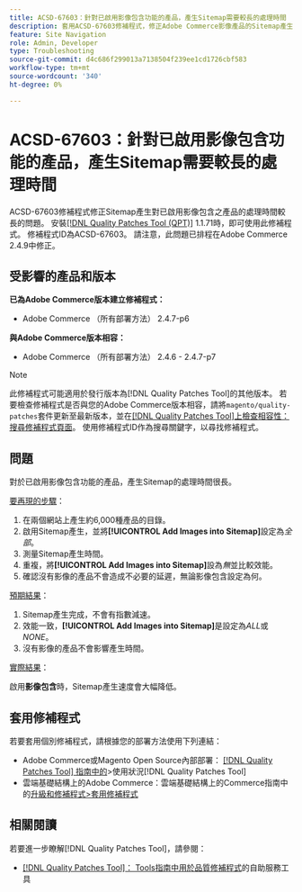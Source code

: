```yaml
---
title: ACSD-67603：針對已啟用影像包含功能的產品，產生Sitemap需要較長的處理時間
description: 套用ACSD-67603修補程式，修正Adobe Commerce影像產品的Sitemap產生速度大幅減緩的問題。
feature: Site Navigation
role: Admin, Developer
type: Troubleshooting
source-git-commit: d4c686f299013a7138504f239ee1cd1726cbf583
workflow-type: tm+mt
source-wordcount: '340'
ht-degree: 0%

---
```



# ACSD-67603：針對已啟用影像包含功能的產品，產生Sitemap需要較長的處理時間

ACSD-67603修補程式修正Sitemap產生對已啟用影像包含之產品的處理時間較長的問題。 安裝[[!DNL Quality Patches Tool (QPT)]](/help/tools/quality-patches-tool/quality-patches-tool-to-self-serve-quality-patches.md) 1.1.71時，即可使用此修補程式。 修補程式ID為ACSD-67603。 請注意，此問題已排程在Adobe Commerce 2.4.9中修正。

## 受影響的產品和版本

**已為Adobe Commerce版本建立修補程式：**

* Adobe Commerce （所有部署方法） 2.4.7-p6

**與Adobe Commerce版本相容：**

* Adobe Commerce （所有部署方法） 2.4.6 - 2.4.7-p7

>[!NOTE]
>
>此修補程式可能適用於發行版本為[!DNL Quality Patches Tool]的其他版本。 若要檢查修補程式是否與您的Adobe Commerce版本相容，請將`magento/quality-patches`套件更新至最新版本，並在[[!DNL Quality Patches Tool]上檢查相容性：搜尋修補程式頁面](https://experienceleague.adobe.com/tools/commerce-quality-patches/index.html)。 使用修補程式ID作為搜尋關鍵字，以尋找修補程式。

## 問題

對於已啟用影像包含功能的產品，產生Sitemap的處理時間很長。

<u>要再現的步驟</u>：

1. 在兩個網站上產生約6,000種產品的目錄。
1. 啟用Sitemap產生，並將&#x200B;**[!UICONTROL Add Images into Sitemap]**&#x200B;設定為&#x200B;*全部*。
1. 測量Sitemap產生時間。
1. 重複，將&#x200B;**[!UICONTROL Add Images into Sitemap]**&#x200B;設為&#x200B;*無*&#x200B;並比較效能。
1. 確認沒有影像的產品不會造成不必要的延遲，無論影像包含設定為何。

<u>預期結果</u>：

1. Sitemap產生完成，不會有指數減速。
1. 效能一致，**[!UICONTROL Add Images into Sitemap]**&#x200B;是設定為&#x200B;*ALL*&#x200B;或&#x200B;*NONE*。
1. 沒有影像的產品不會影響產生時間。

<u>實際結果</u>：

啟用&#x200B;**影像包含**&#x200B;時，Sitemap產生速度會大幅降低。

## 套用修補程式

若要套用個別修補程式，請根據您的部署方法使用下列連結：

* Adobe Commerce或Magento Open Source內部部署： [[!DNL Quality Patches Tool] 指南中的](/help/tools/quality-patches-tool/usage.md)>使用狀況[!DNL Quality Patches Tool]
* 雲端基礎結構上的Adobe Commerce：雲端基礎結構上的Commerce指南中的[升級和修補程式>套用修補程式](https://experienceleague.adobe.com/docs/commerce-cloud-service/user-guide/develop/upgrade/apply-patches.html)

## 相關閱讀

若要進一步瞭解[!DNL Quality Patches Tool]，請參閱：

* [[!DNL Quality Patches Tool]： Tools指南中用於品質修補程式](/help/tools/quality-patches-tool/quality-patches-tool-to-self-serve-quality-patches.md)的自助服務工具
